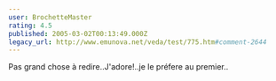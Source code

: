 ```yaml
---
user: BrochetteMaster
rating: 4.5
published: 2005-03-02T00:13:49.000Z
legacy_url: http://www.emunova.net/veda/test/775.htm#comment-2644
---
```

Pas grand chose à redire..J'adore!..je le préfere au premier..